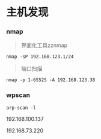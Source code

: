 # 主机发现

### nmap

> 界面化工具zznmap

```
nmap -sP 192.168.123.1/24
```



> 端口扫描

```
nmap -p 1-65525 -A 192.168.123.38
```



### wpscan



``` 
arp-scan -l
```



192.168.100.137

192.168.73.220
